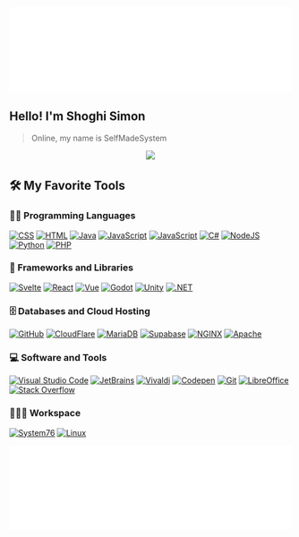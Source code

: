 <img height="150em" width="100%" src="https://raw.githubusercontent.com/SelfMadeSystem/SelfMadeSystem/main/wave-top.svg">


<h2>
	Hello! I'm Shoghi Simon
</h2>

> Online, my name is SelfMadeSystem

<!-- Typing SVG by DenverCoder1 - https://github.com/DenverCoder1/readme-typing-svg -->
<p align="center">
  <a href="https://github.com/DenverCoder1/readme-typing-svg"><img src="https://readme-typing-svg.herokuapp.com?lines=Computer+Science+Student;Full+Stack+Web+Developer;Game+Developer;Always+learning+new+things&center=true&width=380&height=45"></a>
</p>

## 🛠️ My Favorite Tools

### 👨‍💻 Programming Languages

<p>
    <a href="https://github.com/search?q=user%3ASelfMadeSystem+language%3Acss"><img alt="CSS" src="https://img.shields.io/badge/CSS%20-%231572B6.svg?logo=css3&logoColor=white"></a>
    <a href="https://github.com/search?q=user%3ASelfMadeSystem+language%3Ahtml"><img alt="HTML" src="https://img.shields.io/badge/HTML%20-%23E34F26.svg?logo=html5&logoColor=white"></a>
    <a href="https://github.com/search?q=user%3ASelfMadeSystem+language%3Ajava"><img alt="Java" src="https://img.shields.io/badge/Java-%23007396.svg?logo=java&logoColor=white"></a>
    <a href="https://github.com/search?q=user%3ASelfMadeSystem+language%3Atypescript"><img alt="JavaScript" src="https://img.shields.io/badge/TypeScript%20-%233278c7.svg?logo=typescript&logoColor=black"></a>
    <a href="https://github.com/search?q=user%3ASelfMadeSystem+language%3Ajavascript"><img alt="JavaScript" src="https://img.shields.io/badge/JavaScript%20-%23F7DF1E.svg?logo=javascript&logoColor=black"></a>
    <a href="https://github.com/search?q=user%3ASelfMadeSystem+language%3AC%23"><img alt="C#" src="https://img.shields.io/badge/C%20Sharp-%23239120.svg?logo=C+Sharp&logoColor=white"></a>
    <a href="https://github.com/search?q=user%3ASelfMadeSystem+language%3Ajavascript"><img alt="NodeJS" src="https://img.shields.io/badge/Node.js%20-%2343853D.svg?logo=node.js&logoColor=white"></a>
    <a href="https://github.com/search?q=user%3ASelfMadeSystem+language%3Arust"><img alt="Python" src="https://img.shields.io/badge/Rust%20-%23b7140a.svg?logo=rust&logoColor=black"></a>
    <a href="https://github.com/search?q=user%3ASelfMadeSystem+language%3Aphp"><img alt="PHP" src="https://img.shields.io/badge/PHP-%23777BB4.svg?logo=php&logoColor=white"></a>

### 🧰 Frameworks and Libraries

<p>
    <a href="#"><img alt="Svelte" src="https://img.shields.io/badge/Svelte%20-%23ff3e00.svg?logo=svelte&logoColor=white"></a>
    <a href="#"><img alt="React" src="https://img.shields.io/badge/React-20232A.svg?logo=react&logoColor=61DAFB"></a>
    <a href="#"><img alt="Vue" src="https://img.shields.io/badge/Vue-20232a.svg?logo=vue.js&logoColor=4FC08D"></a>
    <a href="#"><img alt="Godot" src="https://img.shields.io/badge/Godot-20232a.svg?logo=Godot+Engine&logoColor=478CBF"></a>
    <a href="#"><img alt="Unity" src="https://img.shields.io/badge/Unity-000?logo=unity&logoColor=white"></a>
    <a href="#"><img alt=".NET" src="https://img.shields.io/badge/.NET-512BD4?logo=.NET&logoColor=white"></a>

</p>

### 🗄️ Databases and Cloud Hosting

<p>
    <a href="#"><img alt="GitHub" src="https://img.shields.io/badge/GitHub-%23327FC7.svg?logo=github&logoColor=white"></a>
    <a href="#"><img alt="CloudFlare" src="https://img.shields.io/badge/CloudFlare-F38020.svg?logo=cloudflare&logoColor=white"></a>
    <a href="#"><img alt="MariaDB" src="https://img.shields.io/badge/MariaDB-003545?logo=mariadb&logoColor=white"></a>
    <a href="#"><img alt="Supabase" src ="https://img.shields.io/badge/Supabase-20232A.svg?logo=supabase&logoColor=3FCF8E"></a>
    <a href="#"><img alt="NGINX" src ="https://img.shields.io/badge/NGINX-009639.svg?logo=nginx&logoColor=white"></a>
    <a href="#"><img alt="Apache" src ="https://img.shields.io/badge/Apache-D22128.svg?logo=apache&logoColor=white"></a>
</p>

### 💻 Software and Tools

<p>
    <a href="#"><img alt="Visual Studio Code" src="https://img.shields.io/badge/Visual%20Studio%20Code-0078d7.svg?logo=visual-studio-code&logoColor=white"></a>
    <a href="#"><img alt="JetBrains" src="https://img.shields.io/badge/JetBrains-d0c.svg?logo=intellij+idea&logoColor=000"></a>
    <a href="#"><img alt="Vivaldi" src="https://img.shields.io/badge/Vivaldi-EF3939?logo=vivaldi&logoColor=white"></a>
    <a href="#"><img alt="Codepen" src="https://img.shields.io/badge/Codepen-000000.svg?logo=codepen&logoColor=white"></a>
    <a href="#"><img alt="Git" src="https://img.shields.io/badge/Git%20-%23F05033.svg?logo=git&logoColor=white"></a>
    <a href="#"><img alt="LibreOffice" src="https://img.shields.io/badge/LibreOffice-18A303.svg?logo=libreoffice&logoColor=black"></a>
    <a href="#"><img alt="Stack Overflow" src="https://img.shields.io/badge/-Stack%20Overflow-FE7A16?logo=stack-overflow&logoColor=white"></a>
</p>

### 👨🏽‍💻 Workspace
<p>
    <a href="#"><img alt="System76" src="https://img.shields.io/badge/System76-Gazelle-585048?style=for-the-badge&logo=System76&logoColor=white"></a>
    <a href="#"><img alt="Linux" src="https://img.shields.io/badge/Linux-232122?&style=for-the-badge&logo=linux&logoColor=white"></a>
</p>

<img height="150em" width="100%" src="https://raw.githubusercontent.com/SelfMadeSystem/SelfMadeSystem/main/wave-bottom.svg">
